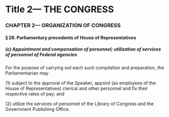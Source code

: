 
# Title 2— THE CONGRESS
### CHAPTER 2— ORGANIZATION OF CONGRESS
#### § 28. Parliamentary precedents of House of Representatives
##### (c) Appointment and compensation of personnel; utilization of services of personnel of Federal agencies

For the purpose of carrying out each such compilation and preparation, the Parliamentarian may

(1) subject to the approval of the Speaker, appoint (as employees of the House of Representatives) clerical and other personnel and fix their respective rates of pay; and

(2) utilize the services of personnel of the Library of Congress and the Government Publishing Office.
